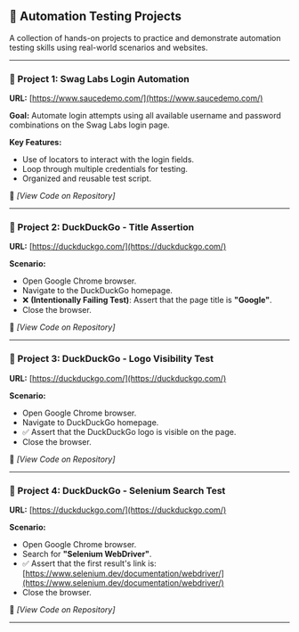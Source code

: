 ## 🚀 Automation Testing Projects

A collection of hands-on projects to practice and demonstrate automation testing skills using real-world scenarios and websites.

---

### 🔹 Project 1: Swag Labs Login Automation

**URL:** [https://www.saucedemo.com/](https://www.saucedemo.com/)

**Goal:**
Automate login attempts using all available username and password combinations on the Swag Labs login page.

**Key Features:**

* Use of locators to interact with the login fields.
* Loop through multiple credentials for testing.
* Organized and reusable test script.

📂 *\[View Code on Repository]*

---

### 🔹 Project 2: DuckDuckGo - Title Assertion

**URL:** [https://duckduckgo.com/](https://duckduckgo.com/)

**Scenario:**

* Open Google Chrome browser.
* Navigate to the DuckDuckGo homepage.
* ❌ **(Intentionally Failing Test)**: Assert that the page title is **"Google"**.
* Close the browser.

📂 *\[View Code on Repository]*

---

### 🔹 Project 3: DuckDuckGo - Logo Visibility Test

**URL:** [https://duckduckgo.com/](https://duckduckgo.com/)

**Scenario:**

* Open Google Chrome browser.
* Navigate to DuckDuckGo homepage.
* ✅ Assert that the DuckDuckGo logo is visible on the page.
* Close the browser.

📂 *\[View Code on Repository]*

---

### 🔹 Project 4: DuckDuckGo - Selenium Search Test

**URL:** [https://duckduckgo.com/](https://duckduckgo.com/)

**Scenario:**

* Open Google Chrome browser.
* Search for **"Selenium WebDriver"**.
* ✅ Assert that the first result's link is:
  [https://www.selenium.dev/documentation/webdriver/](https://www.selenium.dev/documentation/webdriver/)
* Close the browser.

📂 *\[View Code on Repository]*

---